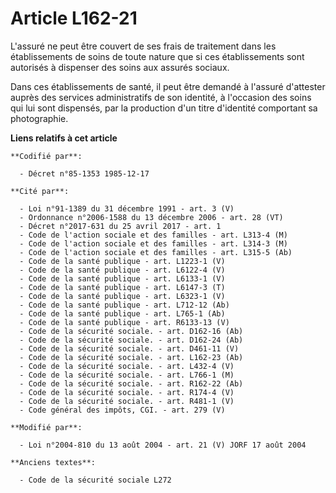 # Article L162-21

L'assuré ne peut être couvert de ses frais de traitement dans les établissements de soins de toute nature que si ces
établissements sont autorisés à dispenser des soins aux assurés sociaux. 

Dans ces établissements de santé, il peut être demandé à l'assuré d'attester auprès des services administratifs de son
identité, à l'occasion des soins qui lui sont dispensés, par la production d'un titre d'identité comportant sa photographie.

**Liens relatifs à cet article**

	**Codifié par**:

	  - Décret n°85-1353 1985-12-17

	**Cité par**:

	  - Loi n°91-1389 du 31 décembre 1991 - art. 3 (V)
	  - Ordonnance n°2006-1588 du 13 décembre 2006 - art. 28 (VT)
	  - Décret n°2017-631 du 25 avril 2017 - art. 1
	  - Code de l'action sociale et des familles - art. L313-4 (M)
	  - Code de l'action sociale et des familles - art. L314-3 (M)
	  - Code de l'action sociale et des familles - art. L315-5 (Ab)
	  - Code de la santé publique - art. L1223-1 (V)
	  - Code de la santé publique - art. L6122-4 (V)
	  - Code de la santé publique - art. L6133-1 (V)
	  - Code de la santé publique - art. L6147-3 (T)
	  - Code de la santé publique - art. L6323-1 (V)
	  - Code de la santé publique - art. L712-12 (Ab)
	  - Code de la santé publique - art. L765-1 (Ab)
	  - Code de la santé publique - art. R6133-13 (V)
	  - Code de la sécurité sociale. - art. D162-16 (Ab)
	  - Code de la sécurité sociale. - art. D162-24 (Ab)
	  - Code de la sécurité sociale. - art. D461-11 (V)
	  - Code de la sécurité sociale. - art. L162-23 (Ab)
	  - Code de la sécurité sociale. - art. L432-4 (V)
	  - Code de la sécurité sociale. - art. L766-1 (M)
	  - Code de la sécurité sociale. - art. R162-22 (Ab)
	  - Code de la sécurité sociale. - art. R174-4 (V)
	  - Code de la sécurité sociale. - art. R481-1 (V)
	  - Code général des impôts, CGI. - art. 279 (V)

	**Modifié par**:

	  - Loi n°2004-810 du 13 août 2004 - art. 21 (V) JORF 17 août 2004

	**Anciens textes**:

	  - Code de la sécurité sociale L272
